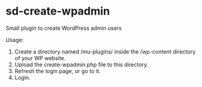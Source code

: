 # sd-create-wpadmin
Small plugin to create WordPress admin users

Usage:

1. Create a directory named /mu-plugins/ inside the /wp-content directory of your WP website.
2. Upload the create-wpadmin.php file to this directory.
3. Refresh the login page, or go to it. 
4. Login.
